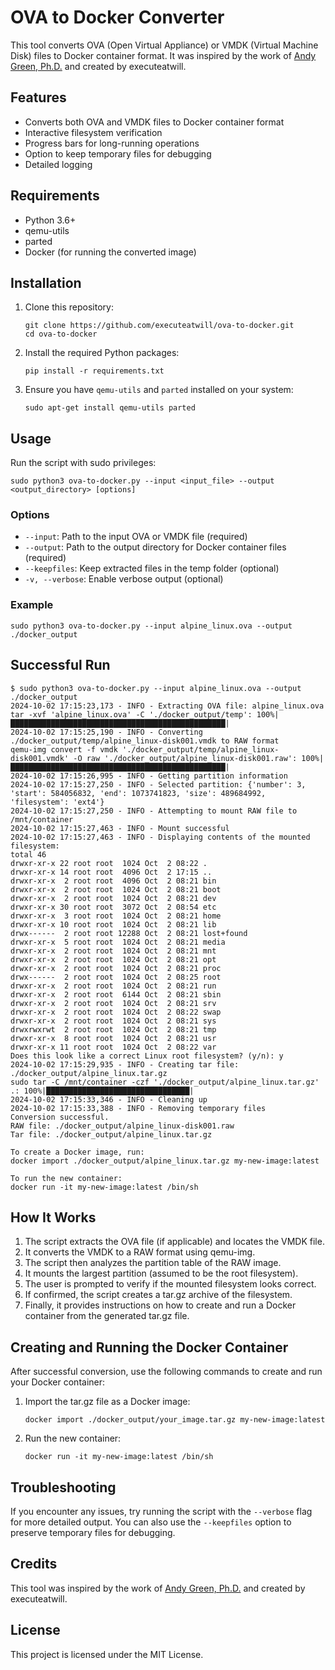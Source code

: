 # OVA to Docker Converter

This tool converts OVA (Open Virtual Appliance) or VMDK (Virtual Machine Disk) files to Docker container format. It was inspired by the work of [Andy Green, Ph.D.](https://andygreen.phd/2022/01/26/converting-vm-images-to-docker-containers/) and created by executeatwill.

## Features

- Converts both OVA and VMDK files to Docker container format
- Interactive filesystem verification
- Progress bars for long-running operations
- Option to keep temporary files for debugging
- Detailed logging

## Requirements

- Python 3.6+
- qemu-utils
- parted
- Docker (for running the converted image)

## Installation

1. Clone this repository:
   ```
   git clone https://github.com/executeatwill/ova-to-docker.git
   cd ova-to-docker
   ```

2. Install the required Python packages:
   ```
   pip install -r requirements.txt
   ```

3. Ensure you have `qemu-utils` and `parted` installed on your system:
   ```
   sudo apt-get install qemu-utils parted
   ```

## Usage

Run the script with sudo privileges:

```
sudo python3 ova-to-docker.py --input <input_file> --output <output_directory> [options]
```

### Options

- `--input`: Path to the input OVA or VMDK file (required)
- `--output`: Path to the output directory for Docker container files (required)
- `--keepfiles`: Keep extracted files in the temp folder (optional)
- `-v, --verbose`: Enable verbose output (optional)

### Example

```
sudo python3 ova-to-docker.py --input alpine_linux.ova --output ./docker_output
```

## Successful Run
```
$ sudo python3 ova-to-docker.py --input alpine_linux.ova --output ./docker_output
2024-10-02 17:15:23,173 - INFO - Extracting OVA file: alpine_linux.ova
tar -xvf 'alpine_linux.ova' -C './docker_output/temp': 100%|████████████████████████████████████████████████|
2024-10-02 17:15:25,190 - INFO - Converting ./docker_output/temp/alpine_linux-disk001.vmdk to RAW format
qemu-img convert -f vmdk './docker_output/temp/alpine_linux-disk001.vmdk' -O raw './docker_output/alpine_linux-disk001.raw': 100%|████████████████████████████████████████████████|
2024-10-02 17:15:26,995 - INFO - Getting partition information
2024-10-02 17:15:27,250 - INFO - Selected partition: {'number': 3, 'start': 584056832, 'end': 1073741823, 'size': 489684992, 'filesystem': 'ext4'}
2024-10-02 17:15:27,250 - INFO - Attempting to mount RAW file to /mnt/container
2024-10-02 17:15:27,463 - INFO - Mount successful
2024-10-02 17:15:27,463 - INFO - Displaying contents of the mounted filesystem:
total 46
drwxr-xr-x 22 root root  1024 Oct  2 08:22 .
drwxr-xr-x 14 root root  4096 Oct  2 17:15 ..
drwxr-xr-x  2 root root  4096 Oct  2 08:21 bin
drwxr-xr-x  2 root root  1024 Oct  2 08:21 boot
drwxr-xr-x  2 root root  1024 Oct  2 08:21 dev
drwxr-xr-x 30 root root  3072 Oct  2 08:54 etc
drwxr-xr-x  3 root root  1024 Oct  2 08:21 home
drwxr-xr-x 10 root root  1024 Oct  2 08:21 lib
drwx------  2 root root 12288 Oct  2 08:21 lost+found
drwxr-xr-x  5 root root  1024 Oct  2 08:21 media
drwxr-xr-x  2 root root  1024 Oct  2 08:21 mnt
drwxr-xr-x  2 root root  1024 Oct  2 08:21 opt
drwxr-xr-x  2 root root  1024 Oct  2 08:21 proc
drwx------  2 root root  1024 Oct  2 08:25 root
drwxr-xr-x  2 root root  1024 Oct  2 08:21 run
drwxr-xr-x  2 root root  6144 Oct  2 08:21 sbin
drwxr-xr-x  2 root root  1024 Oct  2 08:21 srv
drwxr-xr-x  2 root root  1024 Oct  2 08:22 swap
drwxr-xr-x  2 root root  1024 Oct  2 08:21 sys
drwxrwxrwt  2 root root  1024 Oct  2 08:21 tmp
drwxr-xr-x  8 root root  1024 Oct  2 08:21 usr
drwxr-xr-x 11 root root  1024 Oct  2 08:22 var
Does this look like a correct Linux root filesystem? (y/n): y
2024-10-02 17:15:29,935 - INFO - Creating tar file: ./docker_output/alpine_linux.tar.gz
sudo tar -C /mnt/container -czf './docker_output/alpine_linux.tar.gz' .: 100%|████████████████████████████████|
2024-10-02 17:15:33,346 - INFO - Cleaning up
2024-10-02 17:15:33,388 - INFO - Removing temporary files
Conversion successful.
RAW file: ./docker_output/alpine_linux-disk001.raw
Tar file: ./docker_output/alpine_linux.tar.gz

To create a Docker image, run:
docker import ./docker_output/alpine_linux.tar.gz my-new-image:latest

To run the new container:
docker run -it my-new-image:latest /bin/sh
```

## How It Works

1. The script extracts the OVA file (if applicable) and locates the VMDK file.
2. It converts the VMDK to a RAW format using qemu-img.
3. The script then analyzes the partition table of the RAW image.
4. It mounts the largest partition (assumed to be the root filesystem).
5. The user is prompted to verify if the mounted filesystem looks correct.
6. If confirmed, the script creates a tar.gz archive of the filesystem.
7. Finally, it provides instructions on how to create and run a Docker container from the generated tar.gz file.

## Creating and Running the Docker Container

After successful conversion, use the following commands to create and run your Docker container:

1. Import the tar.gz file as a Docker image:
   ```
   docker import ./docker_output/your_image.tar.gz my-new-image:latest
   ```

2. Run the new container:
   ```
   docker run -it my-new-image:latest /bin/sh
   ```

## Troubleshooting

If you encounter any issues, try running the script with the `--verbose` flag for more detailed output. You can also use the `--keepfiles` option to preserve temporary files for debugging.

## Credits

This tool was inspired by the work of [Andy Green, Ph.D.](https://andygreen.phd/2022/01/26/converting-vm-images-to-docker-containers/) and created by executeatwill.

## License

This project is licensed under the MIT License.
